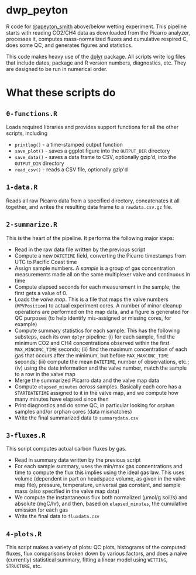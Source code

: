 # dwp_peyton
R code for [@apeyton_smith](https://twitter.com/apeyton_smith) above/below wetting experiment. This pipeline starts with reading CO2/CH4 data as downloaded from the Picarro analyzer, processes it, computes mass-normalized fluxes and cumulative respired C, does some QC, and generates figures and statistics.

This code makes heavy use of the [dplyr](https://github.com/hadley/dplyr) package. All scripts write log files that include dates, package and R version numbers, diagnostics, etc. They are designed to be run in numerical order.

# What these scripts do
## `0-functions.R` 
Loads required libraries and provides support functions for all the other scripts, including

* `printlog()` - a time-stamped output function
* `save_plot()` - saves a ggplot figure into the `OUTPUT_DIR` directory
* `save_data()` - saves a data frame to CSV, optionally gzip'd, into the `OUTPUT_DIR` directory
* `read_csv()` - reads a CSV file, optionally gzip'd

## `1-data.R` 
Reads all raw Picarro data from a specified directory, concatenates it all together, and writes the resulting data frame to a `rawdata.csv.gz` file.

## `2-summarize.R` 
This is the heart of the pipeline. It performs the following major steps:

* Read in the raw data file written by the previous script
* Compute a new `DATETIME` field, converting the Picarro timestamps from UTC to Pacific Coast time
* Assign sample numbers. A *sample* is a group of gas concentration measurements made all on the same multiplexer valve and continuous in time
* Compute elapsed seconds for each measurement in the sample; the first gets a value of 0.
* Loads the *valve map*. This is a file that maps the valve numbers (`MPVPosition`) to actual experiment cores. A number of minor cleanup operations are performed on the map data, and a figure is generated for QC purposes (to help identify mis-assigned or missing cores, for example)
* Compute summary statistics for each sample. This has the following substeps, each its own `dplyr` pipeline: (i) for each sample, find the minimum CO2 and CH4 concentrations observed within the first `MAX_MINCONC_TIME` seconds; (ii) find the maximum concentration of each gas that occurs after the minimum, but before `MAX_MAXCONC_TIME` seconds; (iii) compute the mean `DATETIME`, number of observations, etc.; (iv) using the date information and the valve number, match the sample to a row in the valve map
* Merge the summarized Picarro data and the valve map data
* Compute `elapsed_minutes` *across* samples. Basically each core has a `STARTDATETIME` assigned to it in the valve map, and we compute how many minutes have elapsed since then
* Print diagnostics and do some QC, in particular looking for orphan samples and/or orphan cores (data mismatches)
* Write the final summarized data to `summarydata.csv`

## `3-fluxes.R` 

This script computes actual carbon fluxes by gas.

* Read in summary data written by the previous script
* For each sample summary, uses the min/max gas concentrations and time to compute the flux this implies using the ideal gas law. This uses volume (dependent in part on headspace volume, as given in the valve map file), pressure, temperature, universal gas constant, and sample mass (also specified in the valve map data)
* We compute the instantaneous flux both normalized (µmol/g soil/s) and absolute (mgC/hr), and then, based on `elapsed_minutes`, the cumulative emission for each gas
* Write the final data to `fluxdata.csv`

## `4-plots.R` 

This script makes a variety of plots: QC plots, histograms of the computed fluxes, flux comparisons broken down by various factors, and does a naive (currently) statistical summary, fitting a linear model using `WETTING`, `STRUCTURE`, etc.


